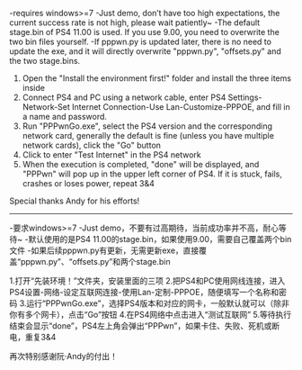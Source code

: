 -requires windows>=7
-Just demo, don’t have too high expectations, the current success rate is not high, please wait patiently~
-The default stage.bin of PS4 11.00 is used. If you use 9.00, you need to overwrite the two bin files yourself.
-If pppwn.py is updated later, there is no need to update the exe, and it will directly overwrite "pppwn.py", "offsets.py" and the two stage.bins.

1. Open the "Install the environment first!" folder and install the three items inside
2. Connect PS4 and PC using a network cable, enter PS4 Settings-Network-Set Internet Connection-Use Lan-Customize-PPPOE, and fill in a name and password.
3. Run "PPPwnGo.exe", select the PS4 version and the corresponding network card, generally the default is fine (unless you have multiple network cards), click the "Go" button
4. Click to enter "Test Internet" in the PS4 network
5. When the execution is completed, "done" will be displayed, and "PPPwn" will pop up in the upper left corner of PS4. If it is stuck, fails, crashes or loses power, repeat 3&4

Special thanks Andy for his efforts!

----------------------------------------------------------------------------------------

-要求windows>=7
-Just demo，不要有过高期待，当前成功率并不高，耐心等待~
-默认使用的是PS4 11.00的stage.bin，如果使用9.00，需要自己覆盖两个bin文件
-如果后续pppwn.py有更新，无需更新exe，直接覆盖“pppwn.py”、“offsets.py”和两个stage.bin

1.打开“先装环境！”文件夹，安装里面的三项
2.把PS4和PC使用网线连接，进入PS4设置-网络-设定互联网连接-使用Lan-定制-PPPOE，随便填写一个名称和密码
3.运行“PPPwnGo.exe”，选择PS4版本和对应的网卡，一般默认就可以（除非你有多个网卡），点击“Go”按钮
4.在PS4网络中点击进入“测试互联网”
5.等待执行结束会显示“done”，PS4左上角会弹出“PPPwn”，如果卡住、失败、死机或断电，重复3&4

再次特别感谢阮·Andy的付出！
